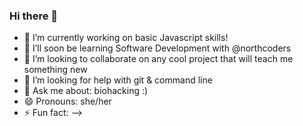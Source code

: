 ### Hi there 👋

- 🔭 I’m currently working on basic Javascript skills!
- 🌱 I’ll soon be learning Software Development with @northcoders
- 👯 I’m looking to collaborate on any cool project that will teach me something new
- 🤔 I’m looking for help with git & command line
- 💬 Ask me about: biohacking :)
- 😄 Pronouns: she/her
- ⚡ Fun fact: 
-->

